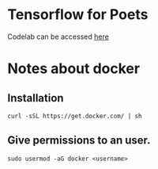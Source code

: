 # Tensorflow for Poets

Codelab can be accessed [here](https://codelabs.developers.google.com/codelabs/tensorflow-for-poets/?utm_campaign=chrome_series_machinelearning_063016&utm_source=gdev&utm_medium=yt-desc#0)
# Notes about docker

## Installation

`curl -sSL https://get.docker.com/ | sh`

## Give permissions to an user.

`sudo usermod -aG docker <username>`
